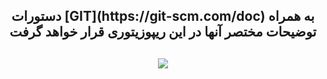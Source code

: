 <h2 align="center">
  دستورات [GIT](https://git-scm.com/doc) به همراه توضیحات مختصر آنها در این ریپوزیتوری قرار خواهد گرفت
 <h2>


<div align="center">
  <img src="https://github.com/ahmad-mirzaei/git-commands-and-explanations/blob/2100aca18de101af32ed35f314d8c462dfd8dd29/git-logo-gif.gif">
</div>

